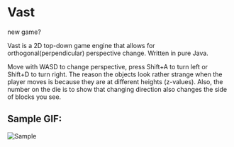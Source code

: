 # Vast
new game?

Vast is a 2D top-down game engine that allows for orthogonal(perpendicular) perspective change. Written in pure Java.

Move with WASD to change perspective, press Shift+A to turn left or Shift+D to turn right. The reason the objects look rather strange when
the player moves is because they are at different heights (z-values). Also, the number on the die is to show that changing direction
also changes the side of blocks you see.

## Sample GIF:
![Sample](Vast1.gif)
